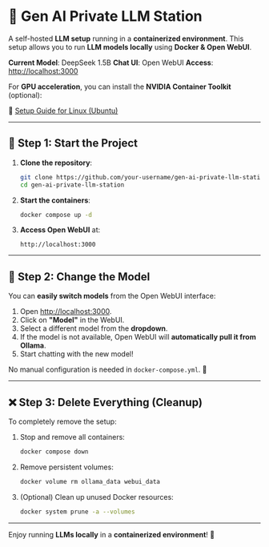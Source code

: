 # 🚀 Gen AI Private LLM Station

A self-hosted **LLM setup** running in a **containerized environment**. This setup allows you to run **LLM models locally** using **Docker & Open WebUI**.

**Current Model**: DeepSeek 1.5B
**Chat UI**: Open WebUI
**Access**: [http://localhost:3000](http://localhost:3000)

For **GPU acceleration**, you can install the **NVIDIA Container Toolkit** (optional):

🔗 [Setup Guide for Linux (Ubuntu)](https://docs.nvidia.com/datacenter/cloud-native/container-toolkit/latest/install-guide.html)

---

## 🚀 Step 1: Start the Project

1. **Clone the repository**:
   ```bash
   git clone https://github.com/your-username/gen-ai-private-llm-station.git
   cd gen-ai-private-llm-station
   ```

2. **Start the containers**:
   ```bash
   docker compose up -d
   ```

3. **Access Open WebUI** at:
   ```
   http://localhost:3000
   ```

---

## 🔄 Step 2: Change the Model

You can **easily switch models** from the Open WebUI interface:

1. Open [http://localhost:3000](http://localhost:3000).
2. Click on **"Model"** in the WebUI.
3. Select a different model from the **dropdown**.
4. If the model is not available, Open WebUI will **automatically pull it from Ollama**.
5. Start chatting with the new model!

No manual configuration is needed in `docker-compose.yml`. 🎉

---

## ❌ Step 3: Delete Everything (Cleanup)

To completely remove the setup:

1. Stop and remove all containers:
   ```bash
   docker compose down
   ```

2. Remove persistent volumes:
   ```bash
   docker volume rm ollama_data webui_data
   ```

3. (Optional) Clean up unused Docker resources:
   ```bash
   docker system prune -a --volumes
   ```

---

Enjoy running **LLMs locally** in a **containerized environment**! 🚀
